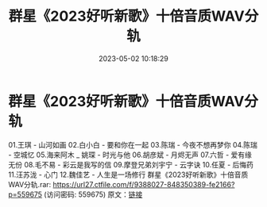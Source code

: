 ﻿---
title: 群星《2023好听新歌》十倍音质WAV分轨
date: 2023-05-02 10:18:29
categories: WAV车载音乐、镜像
tags: 华语中文
---
# 群星《2023好听新歌》十倍音质WAV分轨

01.王琪 - 山河如画
02.白小白 - 要和你在一起
03.陈瑞 - 今夜不想再梦你
04.陈瑞 - 空城忆
05.海来阿木 _ 姚琛 - 时光与他
06.胡彦斌 - 月烬无声
07.六哲 - 爱有缘无份
08.毛不易 - 彩云是我写的信
09.摩登兄弟刘宇宁 - 云字诀
10.任夏 - 后悔药
11.汪苏泷 - 心门
12.魏佳艺 - 人生是一场修行
群星《2023好听新歌》十倍音质WAV分轨.rar: https://url27.ctfile.com/f/9388027-848350389-fe2166?p=559675
(访问密码: 559675)
原文：[链接](https://blog.sina.com.cn/s/blog_1647c7e76010311pf.html)